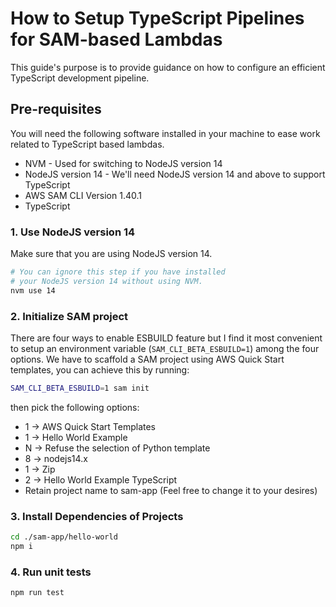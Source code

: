 # How to Setup TypeScript Pipelines for SAM-based Lambdas

This guide's purpose is to provide guidance on how to configure an efficient TypeScript development pipeline.

## Pre-requisites

You will need the following software installed in your machine to ease work related to TypeScript based lambdas.

- NVM - Used for switching to NodeJS version 14
- NodeJS version 14 - We'll need NodeJS version 14 and above to support TypeScript
- AWS SAM CLI Version 1.40.1
- TypeScript

### 1. Use NodeJS version 14

Make sure that you are using NodeJS version 14.

```sh
# You can ignore this step if you have installed
# your NodeJS version 14 without using NVM.
nvm use 14
```

### 2. Initialize SAM project

There are four ways to enable ESBUILD feature but I find it most convenient to setup an environment variable (`SAM_CLI_BETA_ESBUILD=1`) among the four options.
We have to scaffold a SAM project using AWS Quick Start templates, you can achieve this by running:

```sh
SAM_CLI_BETA_ESBUILD=1 sam init
```

then pick the following options:

- 1 -> AWS Quick Start Templates
- 1 -> Hello World Example
- N -> Refuse the selection of Python template
- 8 -> nodejs14.x
- 1 -> Zip
- 2 -> Hello World Example TypeScript
- Retain project name to sam-app (Feel free to change it to your desires)

### 3. Install Dependencies of Projects

```sh
cd ./sam-app/hello-world
npm i
```

### 4. Run unit tests

```sh
npm run test
```
